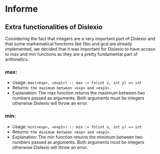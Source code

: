
# Informe

## Extra functionalities of Dislexio

Considering the fact that integers are a very important part of Dislexio and that some mathematical functions like fibo and gcd are already implemented, we decided that it was important for Dislexio to have access to max and min functions as they are a pretty fundamental part of arithmetics.

### max: 
* Usage: ```max(<exp>, <exp1>) :: max := fn(int x, int y) => int```  
* Returns: ```the maximum between <exp> and <exp1>.```
* Explanation: The max function returns the maximum between two numbers passed as arguments. Both arguments must be integers otherwise Dislexio will throw an error.

### min: 
* Usage: ```min(<exp>, <exp1>) :: min := fn(int x, int y) => int```  
* Returns: ```the minimum between <exp> and <exp1>.```
* Explanation: The min function returns the minimum between two numbers passed as arguments. Both arguments must be integers otherwise Dislexio will throw an error.

